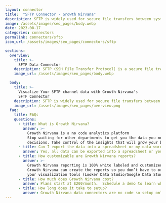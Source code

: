 ```yaml
---
layout: connector
title:  "SFTP Connector - Growth Nirvana"
description: SFTP is widely used for secure file transfers between systems. It offers strong encryption and authentication features to ensure the confidentiality and integrity of data during transit. With SFTP, you can securely exchange files with remote systems in a seamless and reliable manner.
image: /assets/images/seo_pages/body.webp
date: 2023-08-17
categories: connectors
permalink: connectors/sftp
icon_url: /assets/images/seo_pages/connectors/sftp

sections:
  overview:
    title: >-
      SFTP Data Connector
    description: SFTP (SSH File Transfer Protocol) is a secure file transfer protocol that enables you to transfer files securely over an encrypted connection. It provides a reliable and efficient way to transfer files between systems.
    image_url: /assets/images/seo_pages/body.webp

  body:
    title: >-
      Visualize Your SFTP channel data with Growth Nirvana's
      SFTP Connector
    description: SFTP is widely used for secure file transfers between systems. It offers strong encryption and authentication features to ensure the confidentiality and integrity of data during transit. With SFTP, you can securely exchange files with remote systems in a seamless and reliable manner.
    image_url: /assets/images/seo_pages/overview.png
  faq:
    title: FAQs
    questions:
      - title: What is Growth Nirvana?
        answer: >-
          Growth Nirvana is a no code analytics platform 
          Stop waiting for other departments to get you the data you need to make critical business 
          decisions. Take control of the insights that will grow your business.
      - title: Can I export the data into a spreadsheet or my data warehouse?
        answer: Yes, all data can be exported into a spreadsheet or your data warehouse (Google BigQuery, AWS, Snowflake, Azure, etc)
      - title: How customizable are Growth Nirvana reports?
        answer: >-
          Growth Nirvana reporting is 100% white labeled and customized to your specifications.
          Growth Nirvana can create the reports so you don’t have to or you can connect
          your visualization tools (Looker Data Studio/Google Data Studio, Tableau, PowerBI, etc) to Growth Nirvana.
      - title: How much does Growth Nirvana cost?
        answer: Plans start at $200/month.  Schedule a demo to learn what plan is best for you.
      - title: How long does it take to setup?
        answer: Growth Nirvana data connectors are no code so setup only requires a few clicks.
---
```

